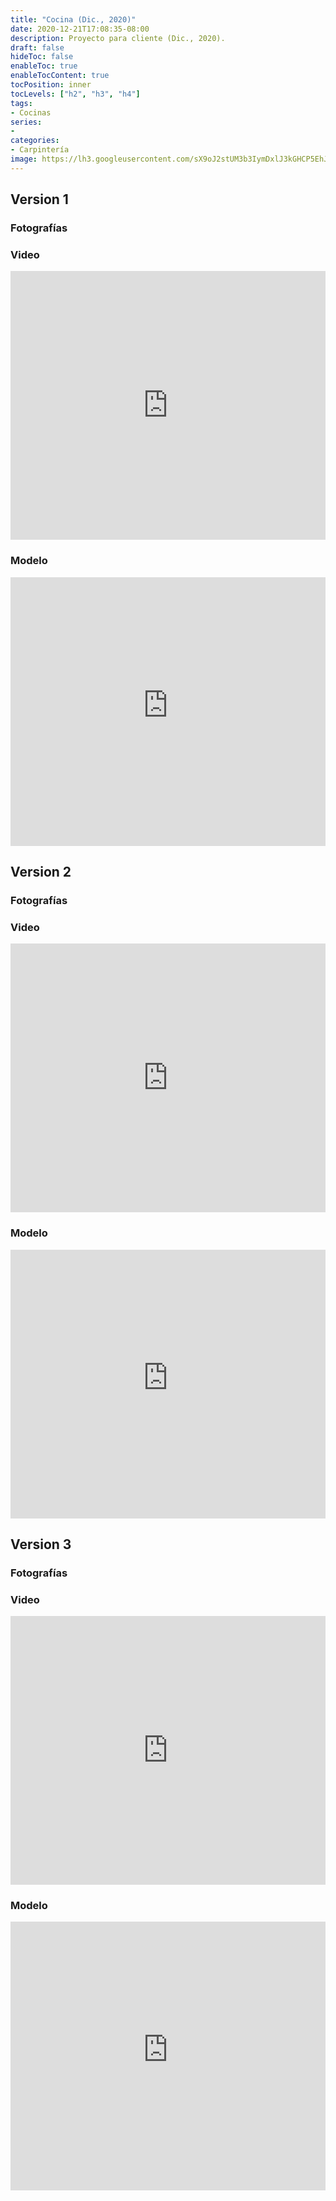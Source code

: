 ```yaml
---
title: "Cocina (Dic., 2020)"
date: 2020-12-21T17:08:35-08:00
description: Proyecto para cliente (Dic., 2020).
draft: false
hideToc: false
enableToc: true
enableTocContent: true
tocPosition: inner
tocLevels: ["h2", "h3", "h4"]
tags:
- Cocinas
series:
-
categories:
- Carpintería
image: https://lh3.googleusercontent.com/sX9oJ2stUM3b3IymDxlJ3kGHCP5EhJDU97lRy81L9PU0VjrDxHTItfCi9QwQITgL3AVqR5lAg5jg0ohG6KK3zQiWgE-Q89z7pQqxie5VuM_Q6oR-5wXygzjZAkeDBrgoQEKTct-lVw=w1920-h1080
---
```




## Version 1

### Fotografías

<script src="https://cdn.jsdelivr.net/npm/publicalbum@latest/embed-ui.min.js" async></script>
<div class="pa-gallery-player-widget" style="width:100%; height:480px; display:none;"
  data-link="https://photos.app.goo.gl/J2VG8t8sWvc8feh3A"
  data-title="Cocina-Dic.,2020-Version_1"
  data-description="13 new photos added to shared album">
  <object data="https://lh3.googleusercontent.com/9w2N0OKNvVX6UteulXmJg2aQpx95hdOhsZmdD2Xy7tniuW1LSTB5kTrkesZILKNWdX_QFeL3ZAPISG63mobNTDdmF53zJZkL7EWdA1yYatPUpL0w7gGu1AaXjjgt27l3ZcVE6hGIlw=w1920-h1080"></object>
  <object data="https://lh3.googleusercontent.com/10iqiWFftHyqmP9NvuZHiUPbsOhGWzANxHbYUMcN2vxZOMYbN4Ka_s3NajBy4cC2MsxhyYi4I9hKJH87Jx2ncU2tuZ0vtEbp9Lu3VNXPLMl2XFvXEWRYd1-LsVO509VRWhCM5XoQKw=w1920-h1080"></object>
  <object data="https://lh3.googleusercontent.com/Fyp4_Z9G2edT3R53wtT8vDsyTLE0RNmVJ33d8s9iENoYdogLxSzpDp2Iq7m7dIlR5VK0T1tT9TKtOXImu6AN7xV38REhFJaj_wj4RqO9YMLGQL8skR_msvGfvMLiO3Kbh5VM1LnXoA=w1920-h1080"></object>
  <object data="https://lh3.googleusercontent.com/k9xxhe270mV0ZojehEatlUQlGdzCp6QSn0sM7OYA3DDyqyGUIPxOPCCEk8DtNlJfhKhW8me1PqhJNojjYyuJYXOxPquNREo-mox2qfLMK5E1bcTjU39XHdyOWUj9fTcS6bWGZ8Bq2g=w1920-h1080"></object>
  <object data="https://lh3.googleusercontent.com/e9K9TeAOOKhRqU76mF_TwMOmrzPROzH1G-LAWLEHsvXZhWW5fcvLrUvRPe1B8ZcjyIkKp6blZqUq-IoZy5afpI4PRqQc8IcFhZcGhHo4wIFJaSyjtbOmG_GjElIig2uc8JWUQG_Q5g=w1920-h1080"></object>
  <object data="https://lh3.googleusercontent.com/WyIvbOBXfR29nr9ViYzJyOGJWjrYVvBG3BoIy--U4qtnYl3qj92GU0sYK-G4Psw8lUCKPQEprESf5VqKI23wdLItCFpSuw1HYNry6hKOVmpiKJgeHadhvk7-MfXonqAMYG52Ag7KRQ=w1920-h1080"></object>
  <object data="https://lh3.googleusercontent.com/vkrJZTi5ouMH5JbTQjSDUanh_dlx0EYpPn6BA5csHIfOAN7Cl8keDr-RqXZisxjckjlu-s0dII8iUZPXCUuzcoj9nR4Wqna84aGkYosCUyHzWm49nznqWSgAh8l5beT29I9W78avVQ=w1920-h1080"></object>
  <object data="https://lh3.googleusercontent.com/eTJ_unOc3ZNXArDTTbC3rUgKKRxS8oIPQTs7SrohgxQryknlkBNWrrYN9stREUrzk0uCYTX3UtChLY3FaX2OQzOQr6nM0UKL4FsZVSiRwgdhFmlwhlJmVXfo32Y6LVO6heVM_C4hWg=w1920-h1080"></object>
  <object data="https://lh3.googleusercontent.com/6-bnd7VXE3s4t_3V1ADUEXK9GZWu7ibDOv_7ZdW-kD7zOOl8Qc0BuLgkOxTRunIAzX3hOLUqs4NNJWRgL5C5Q_H8_3443DRWp6RMtdTfO71jZxY-8wvHaxr-TQytiQjLNi5R97tk1g=w1920-h1080"></object>
  <object data="https://lh3.googleusercontent.com/u80K40Qhegb9yoGHjANwz0IC8SlHOxkF3vYddFKV4o3klV_j5REHuxVV3ty7bxoMIkAZW4pUI8rnRkd8XvXBI2xd9kchE8PrDdeiurvrbrCdezNH6OobUjMzLra1iyF4SJXuvaXL2w=w1920-h1080"></object>
  <object data="https://lh3.googleusercontent.com/MH0X0fstf0r6hyoQ5q7W_yaLi50NQHK08I0bq2b2Ew_G66RnwlQ5DYtJPor5CySQN4ujS5K4sLnso1NeAo-hXgAwoDvnpJTs50VWr59dBU2sI0lTFH4Qb8-lapo8JZH2bBeMs4TYfQ=w1920-h1080"></object>
  <object data="https://lh3.googleusercontent.com/sX9oJ2stUM3b3IymDxlJ3kGHCP5EhJDU97lRy81L9PU0VjrDxHTItfCi9QwQITgL3AVqR5lAg5jg0ohG6KK3zQiWgE-Q89z7pQqxie5VuM_Q6oR-5wXygzjZAkeDBrgoQEKTct-lVw=w1920-h1080"></object>
  <object data="https://lh3.googleusercontent.com/YIOp2VaFDpXaAZuv9GCohSmNynh8d-AJ1ZLfy2zSQeGwce45-vsVWkYv_vYzKjUuiZPipqHcKCxfyyd-cT8vX64-VgsKhgg4-hdxqDFIAKOb4ODit5Fg7_WYh1YlpIxiC4WkZhtT6A=w1920-h1080"></object>
</div>


### Video

<iframe width="100%" height="430" src="https://www.youtube.com/embed/t6F9njA3zwA?autoplay=1&loop=1" frameborder="0"  allowfullscreen></iframe>


### Modelo

<iframe src="https://3dwarehouse.sketchup.com/embed/43d26831-e199-4bd9-962a-25a5a7717617" frameborder="0" scrolling="no" marginheight="0" marginwidth="0" width="100%" height="430" allowfullscreen></iframe>

## Version 2

### Fotografías

<script src="https://cdn.jsdelivr.net/npm/publicalbum@latest/embed-ui.min.js" async></script>
<div class="pa-gallery-player-widget" style="width:100%; height:480px; display:none;"
  data-link="https://photos.app.goo.gl/HeFUZPcDPrj4kyau5"
  data-title="Cocina-Dic.,2020-Version_2"
  data-description="10 new photos added to shared album">
  <object data="https://lh3.googleusercontent.com/pqhlhPqBO8AFnTe4WBmUVDRxAw4GljHFYS6XK0TOL5YxpDFcZbPGhYh9l0CzWVmUw1AeClHlvNyxuCWvL3xujCFqB1hyBertUMiP46r5SRPvtHkyMjslwGQR9Y0H56jyboK8wbwiqQ=w1920-h1080"></object>
  <object data="https://lh3.googleusercontent.com/9JrIavNkncsAT-RM5z151LNR02Gx05SgTGYzMO6OfHL4USHiuKBCNgHFv3OJdHY9mm2C1AJ_TRR8fVNvjvcNBb646JNi5HRA8Ud-z49hJz-MeRt3jBwbf68WsWP08TrxXCdbcFa-8w=w1920-h1080"></object>
  <object data="https://lh3.googleusercontent.com/FVdPUuog1kRG1luxbZCecLo2DCZ81Vp405QT0HomUHTBC5Hg4s-tMkA9g0_7oLYH1lyaAlY0E4QF8swb5PyodoA7r3U63YyorToItWQp1vbRuod-7bj8uLlgzummlgTKwfmI1l2vnA=w1920-h1080"></object>
  <object data="https://lh3.googleusercontent.com/QXkneePxcQwPndsegwxw24Db9VEo6By4VhQH-E-d6hL5x-4t07Eq9NP7QbLwKNFSU3TuMCvJe7bIBZVCM2HRPyD8dBtn0vS0ylLCcGQxk90-tS08eKz3wYRKkJ0p5ntVMIp0vHB2GA=w1920-h1080"></object>
  <object data="https://lh3.googleusercontent.com/UQOkyctNvRvJ4AcBvVXVTW4JpaPyCZXcDMbW0gmnYN3OOraxMMvARpJ84l5BnfvEmX1T-SviwjI0XjrwEDZuHBZ4FJi7SclYOeeu-G7Ydf8lDc6HPFu6gikaNftuR3epYX7M783g3A=w1920-h1080"></object>
  <object data="https://lh3.googleusercontent.com/UgG9T7P_SAKNHEwxNlywwtGw_fTYSOsAxxUTCGiJ3xJ7T9ek2xoGcClpB5WexmJGPrr-4gTcjfsWrMx3HY3mWyJfRJZtCksLK2EwgrcnK6R0lWkAZixnZ-QmezRrkQIlMlJeM6XBTg=w1920-h1080"></object>
  <object data="https://lh3.googleusercontent.com/X9GpckaK_pbqaRKdoHmDRJ9hnIG6rUG810QIkFhBqC6VndGJ3IVTYSI0tR655lM_gK8GqRmZvT281_WYWPYIkbcikFFLRlk9ROOkm9R_-lKJAyTxRxaVbrTs_b-MMr8q_zDgjyHyzQ=w1920-h1080"></object>
  <object data="https://lh3.googleusercontent.com/-n0OWQiFGrmBMIWRljxDnvzOtHPEsagiS-AI73b_AenatnOxDotJDidm3NOrj6yGW0Dz5eGaLurkQDt6Gz42LAzqTaiBN9fton3YVNUnn6U9Vpfg7yvG9UuKBcvF7h-LDLVseUIdzw=w1920-h1080"></object>
  <object data="https://lh3.googleusercontent.com/IjcmiYSlZdJgDXPzBbMtJ5xwNdPd8fMRN8Six7Y2cEIKruFFjGd9eBIBBEDQdjlaV_500ithfbDtE-nmt-9a45MyHNYCF5Bo-ktoGn0gNvN88zIJ-1yOlhkOia6MGnaKY7BUN0FLJA=w1920-h1080"></object>
  <object data="https://lh3.googleusercontent.com/X24AZP4S8h7NDgShAxiBhVEQpnGzvJOGBxnKTwwciF4a4P2ABiXKOzC9w31ygshWGRvQh1banmSAOn6IRKrHMo1SUkvjUnKxNu0czlLDXQqTJO99iSo6i52RGp4LtarEQ0G7xdz-mQ=w1920-h1080"></object>
</div>

### Video

<iframe width="100%" height="430" src="https://www.youtube.com/embed/Qslea7ID0wQ?autoplay=1&loop=1" frameborder="0"  allowfullscreen></iframe>

### Modelo

<iframe src="https://3dwarehouse.sketchup.com/embed/9f53755e-37ee-4ef1-9314-ef38003389c2" frameborder="0" scrolling="no" marginheight="0" marginwidth="0" width="100%" height="430" allowfullscreen></iframe>

## Version 3

### Fotografías

<script src="https://cdn.jsdelivr.net/npm/publicalbum@latest/embed-ui.min.js" async></script>
<div class="pa-gallery-player-widget" style="width:100%; height:480px; display:none;"
  data-link="https://photos.app.goo.gl/YkqDGSsEeLQh7rNv8"
  data-title="Cocina-Dic.,2020-Version_3"
  data-description="11 new photos added to shared album">
  <object data="https://lh3.googleusercontent.com/o6fo8DiX7HBHQrb6sox3_dzE7C3xIDkk9EcaS1_w_Mk8nCTKK4Wc8Peqft9IG0Kz1TA_WFXLAgdfHO5YhuOiMNQcnQNkuR-hn__JtaQkGj4WQn7Sw0UP3UUNVl0TNAtI3QoIsCEHBQ=w1920-h1080"></object>
  <object data="https://lh3.googleusercontent.com/-oNqW43tEopUukS_yQmaeQJJhZo8e8ULPrUWQfsHnIgOvWkyHFCAdf_PYHNpIBbnzYi3_pnjas1YWUYK4UWL8A8mU7TOS5onSGfIsVHGOHtn22AAqWyfPbXK53V_4rQfEnxgGN6DrQ=w1920-h1080"></object>
  <object data="https://lh3.googleusercontent.com/Ow-XKkX0nQcSXwjyuDUH9bNWSN76ayYoOfxDh2D5KmuEhohkN9mc7Yg7s1zijhjRZL71Noy-L2wDfwSZd9N83twSva2DQMO7nibuWSr6cYK21ZlhSblw2bp9Pus6f_PPLSqX4kCK7A=w1920-h1080"></object>
  <object data="https://lh3.googleusercontent.com/ypp5TcsmiPBFVFkb3NrC9zUMj7_AQeuTh6RlVqVfo-s9cURyA2V--iM0Ja9HXwr_po1T0m1beN3kM0j-qHj48p1uaOnaw0FE2XlS-X_VZz7887WHJ7XYUIzBbwvBHuvvwZmg9ogRyg=w1920-h1080"></object>
  <object data="https://lh3.googleusercontent.com/vI3eEw8oJvVZgY8Cin1yB6FeszVcVHFlp6NKOkT84KfEd3O6p3ye3oP2GJ8nmrA0I9RpLZGUxn5F1tX36bPlHH0jLFofoADdVJwKO3drZ5Mn9a-Pyd9ue7DIoVYc-pIsuzS-wqqkTg=w1920-h1080"></object>
  <object data="https://lh3.googleusercontent.com/bxsc4dIlETqGFsXzjwkP-Pmmo6zX9nodSbJe_TbKKNX_Ovlmn0vucO-cJ-30KnBsh3HPkIrtnm5wi8S85SV2yrAxZXkXUtEb6mtc4FaIDzEyjIL_Svvfj5bbMjG4_sEhntvcchqL6Q=w1920-h1080"></object>
  <object data="https://lh3.googleusercontent.com/SfNQAgBUtJsu28dovSFQE_F1ffyFQRS9pK-BEULHk4wqPLeScAj2MokCkd9XZi8BJvT08w9No2Zv_56K3TMtM6i9T-GV_TSTr_lDYEjOIkjYkhR-vv65dvq30t-7epqDthLX6-k2fQ=w1920-h1080"></object>
  <object data="https://lh3.googleusercontent.com/aNKBOuSmTNQaBzSJvnxdpHrK9V8PbzuiUI96gAUoF3IxDixB1ywdKk-Qpn_QKIKWE_jmGR4Vu6ueDv5vtxPfJvL6Px4y6x0Xah7BcTcWgFfn9bKhrDpPn2YIJNPbxkhBLQjviFDaxQ=w1920-h1080"></object>
  <object data="https://lh3.googleusercontent.com/U2OGrcokmzDtAa89EQHBHmXW5LoqwVXwLJb8JDOUaZ22zaYN2QR0AunmqJrJiXGAEwjfu3dtreJKRw8cOaQudz1oXyK8IjygLuCOq4JfwNNLrcwHm2OpjpaI06hIGSePCUDgSV-C6Q=w1920-h1080"></object>
  <object data="https://lh3.googleusercontent.com/8s79LfV9V8A2_AYL3Pkj9dojVsnnKcRrPgVJrTgh3zuxw23TkRAp95cJXWk4JUTYioNNBrN8wgpsQQfa07nWHRy18Oo5cIbvA_bix991a5gigEm8Gon8-dsD9jKZkHOMYE3GgrM1-A=w1920-h1080"></object>
  <object data="https://lh3.googleusercontent.com/r4RZVhIY9dTmPwk5cf1YtuNsWlBEGMKTYVCM0qRilrStDtGBxquTDnKe7Zxn2RqBlqhAgsonVanRNwcsg6Q_USNg-pxLVIpoQaFaENryyw2c50rKlrjQbBK1DWtmyS_M9LTNwNnkfw=w1920-h1080"></object>
</div>

### Video

<iframe width="100%" height="430" src="https://www.youtube.com/embed/YlAtOfJ-e2k?autoplay=1&loop=1" frameborder="0"  allowfullscreen></iframe>

### Modelo

<iframe src="https://3dwarehouse.sketchup.com/embed/3a4d84db-5c13-4196-9bfa-715da9c80aa4" frameborder="0" scrolling="no" marginheight="0" marginwidth="0" width="100%" height="430" allowfullscreen></iframe>